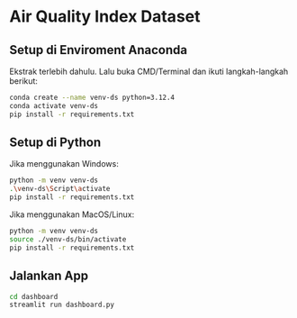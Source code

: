 # Air Quality Index Dataset

## Setup di Enviroment Anaconda

Ekstrak terlebih dahulu. Lalu buka CMD/Terminal dan ikuti langkah-langkah berikut:

```bash
conda create --name venv-ds python=3.12.4
conda activate venv-ds
pip install -r requirements.txt
```

## Setup di Python

Jika menggunakan Windows:

```bash
python -m venv venv-ds
.\venv-ds\Script\activate
pip install -r requirements.txt
```

Jika menggunakan MacOS/Linux:

```bash
python -m venv venv-ds
source ./venv-ds/bin/activate
pip install -r requirements.txt
```

## Jalankan App

```bash
cd dashboard
streamlit run dashboard.py
```
